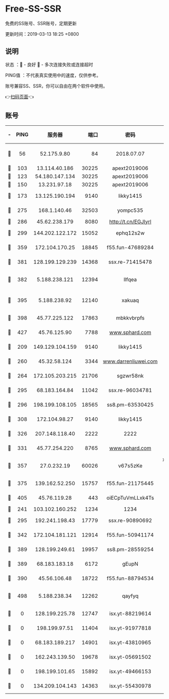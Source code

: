 # Free-SS-SSR

免费的SS账号、SSR账号，定期更新

更新时间：2019-03-13 18:25 +0800

## 说明

状态     ：🙂 - 良好 🙁 - 多次连接失败或连接超时

PING值   ：不代表真实使用中的速度，仅供参考。

账号兼容SS、SSR，你可以自由在两个软件中使用。

👉[扫码页面](https://liesauer.github.io/Free-SS-SSR/)👈

## 账号

|-|PING|服务器|端口|密码|加密方式|区域|
|:----:|:----:|:-----:|-----:|:----:|:----:|:----:|
|🙂|56|52.175.9.80|84|2018.07.07|chacha20-ietf-poly1305|HK|
|🙂|103|13.114.40.186|30225|apext2019006|chacha20|JP|
|🙂|123|54.180.147.134|30225|apext2019006|chacha20|KR|
|🙂|150|13.231.97.18|30225|apext2019006|chacha20|JP|
|🙂|173|13.125.190.194|9140|likky1415|aes-256-cfb|KR|
|🙂|275|168.1.140.46|32503|yompc535|aes-256-cfb|AU|
|🙂|286|45.62.238.179|8080|http://t.cn/EGJIyrl|rc4-md5|CA|
|🙂|299|144.202.122.172|15052|ephq12s2w|aes-256-cfb|US|
|🙂|359|172.104.170.25|18845|f55.fun-47689284|aes-256-cfb|SG|
|🙂|381|128.199.129.239|14368|ssx.re-71415478|aes-256-cfb|SG|
|🙂|382|5.188.238.121|12394|llfqea|chacha20-ietf-poly1305|BR|
|🙂|395|5.188.238.92|12140|xakuaq|chacha20-ietf-poly1305|BR|
|🙂|398|45.77.225.122|17863|mbkkvbrpfs|aes-256-cfb|GB|
|🙂|427|45.76.125.90|7788|www.sphard.com|aes-256-cfb|AU|
|🙂|209|149.129.104.159|9140|likky1415|aes-256-cfb|HK|
|🙂|260|45.32.58.124|3344|www.darrenliuwei.com|aes-256-cfb|JP|
|🙂|264|172.105.203.215|21706|sgzwr58nk|aes-256-cfb|JP|
|🙂|295|68.183.164.84|11042|ssx.re-96034781|aes-256-cfb|US|
|🙂|296|198.199.108.105|18565|ss8.pm-63530425|aes-256-cfb|US|
|🙂|308|172.104.98.27|9140|likky1415|aes-256-cfb|JP|
|🙂|326|207.148.118.40|2222|2222|aes-256-cfb|SG|
|🙂|331|45.77.254.220|8765|www.sphard.com|aes-256-cfb|SG|
|🙂|357|27.0.232.19|60026|v67s5zKe|xchacha20-ietf-poly1305|HK|
|🙂|375|139.162.52.250|15757|f55.fun-21175445|aes-256-cfb|SG|
|🙂|405|45.76.119.28|443|oiECpTuVmLLxk4Ts|aes-256-cfb|AU|
|🙁|241|103.102.160.252|1234|1234|rc4-md5|JP|
|🙁|295|192.241.198.43|17779|ssx.re-90890692|aes-256-cfb|US|
|🙁|342|172.104.181.121|12914|f55.fun-50941174|aes-256-cfb|SG|
|🙁|389|128.199.249.61|19957|ss8.pm-28559254|aes-256-cfb|SG|
|🙁|389|68.183.183.18|6172|gEupN|aes-256-cfb|SG|
|🙁|390|45.56.106.48|18722|f55.fun-88794534|aes-256-cfb|US|
|🙁|498|5.188.238.34|12262|qayfyq|chacha20-ietf-poly1305|BR|
|🙁|0|128.199.225.78|12747|isx.yt-88219614|aes-256-cfb|SG|
|🙁|0|198.199.97.51|11404|isx.yt-91977818|aes-256-cfb|US|
|🙁|0|68.183.189.217|14901|isx.yt-43810965|aes-256-cfb|SG|
|🙁|0|162.243.139.50|19678|isx.yt-05691502|aes-256-cfb|US|
|🙁|0|198.199.101.65|15892|isx.yt-49466153|aes-256-cfb|US|
|🙁|0|134.209.104.143|14363|isx.yt-55430978|aes-256-cfb|SG|
